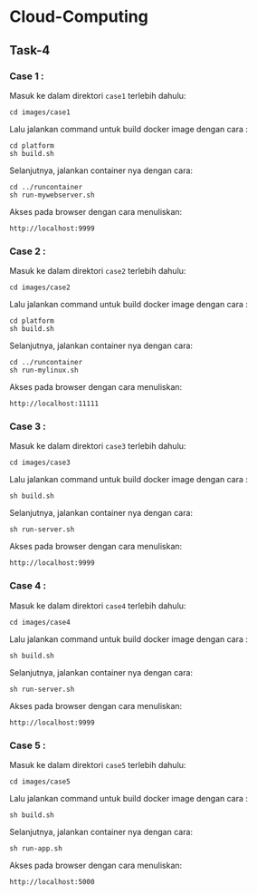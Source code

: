 # Cloud-Computing

## Task-4

### Case 1 :

Masuk ke dalam direktori `case1` terlebih dahulu:

```
cd images/case1
```
Lalu jalankan command untuk build docker image dengan cara :
```
cd platform
sh build.sh
```
Selanjutnya, jalankan container nya dengan cara:
```
cd ../runcontainer
sh run-mywebserver.sh
```
Akses pada browser dengan cara menuliskan:
```
http://localhost:9999
```

### Case 2 :

Masuk ke dalam direktori `case2` terlebih dahulu:

```
cd images/case2
```
Lalu jalankan command untuk build docker image dengan cara :
```
cd platform
sh build.sh
```
Selanjutnya, jalankan container nya dengan cara:
```
cd ../runcontainer
sh run-mylinux.sh
```
Akses pada browser dengan cara menuliskan:
```
http://localhost:11111
```

### Case 3 :

Masuk ke dalam direktori `case3` terlebih dahulu:

```
cd images/case3
```
Lalu jalankan command untuk build docker image dengan cara :
```
sh build.sh
```
Selanjutnya, jalankan container nya dengan cara:
```
sh run-server.sh
```
Akses pada browser dengan cara menuliskan:
```
http://localhost:9999
```

### Case 4 :

Masuk ke dalam direktori `case4` terlebih dahulu:

```
cd images/case4
```
Lalu jalankan command untuk build docker image dengan cara :
```
sh build.sh
```
Selanjutnya, jalankan container nya dengan cara:
```
sh run-server.sh
```
Akses pada browser dengan cara menuliskan:
```
http://localhost:9999
```

### Case 5 :

Masuk ke dalam direktori `case5` terlebih dahulu:

```
cd images/case5
```
Lalu jalankan command untuk build docker image dengan cara :
```
sh build.sh
```
Selanjutnya, jalankan container nya dengan cara:
```
sh run-app.sh
```
Akses pada browser dengan cara menuliskan:
```
http://localhost:5000
```